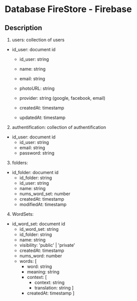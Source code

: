 # Database FireStore - Firebase

## Description

1. users: collection of users
  - id_user: document id
    - id_user: string
    - name: string
    - email: string
    - photoURL: string

    - provider: string (google, facebook, email)
    - createdAt: timestamp
    - updatedAt: timestamp

2. authentification: collection of authentification
  - id_user: document id
    - id_user: string
    - email: string
    - password: string

3. folders: 
  - id_folder: document id
    - id_folder: string
    - id_user: string
    - name: string
    - nums_word_set: number
    - createdAt: timestamp
    - modifiedAt: timestamp

4. WordSets: 
  - id_word_set: document id
    - id_word_set: string
    - id_folder: string
    - name: string
    - visibility: 'public' | 'private'
    - createdAt: timestamp
    - nums_word: number
    - words: [
      - word: string
      - meaning: string
      - context: [
        - context: string
        - translation: string
      ]
      - createdAt: timestamp
    ]

